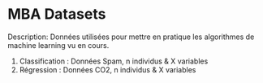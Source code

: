 # MBA Datasets 
Description: Données utilisées pour mettre en pratique les algorithmes de machine learning vu en cours.

1) Classification : Données Spam, n individus & X variables
2) Régression : Données CO2, n individus & X variables
